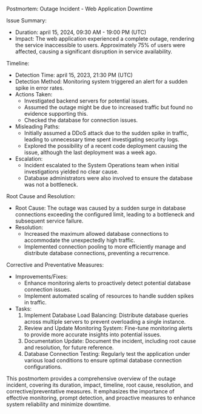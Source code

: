 Postmortem: Outage Incident - Web Application Downtime

Issue Summary:
- Duration: april 15, 2024, 09:30 AM - 19:00 PM (UTC)
- Impact: The web application experienced a complete outage, rendering the service inaccessible to users. Approximately 75% of users were affected, causing a significant disruption in service availability.

Timeline:
- Detection Time: april 15, 2023, 21:30 PM (UTC)
- Detection Method: Monitoring system triggered an alert for a sudden spike in error rates.
- Actions Taken:
  - Investigated backend servers for potential issues.
  - Assumed the outage might be due to increased traffic but found no evidence supporting this.
  - Checked the database for connection issues.
- Misleading Paths:
  - Initially assumed a DDoS attack due to the sudden spike in traffic, leading to unnecessary time spent investigating security logs.
  - Explored the possibility of a recent code deployment causing the issue, although the last deployment was a week ago.
- Escalation:
  - Incident escalated to the System Operations team when initial investigations yielded no clear cause.
  - Database administrators were also involved to ensure the database was not a bottleneck.

Root Cause and Resolution:
- Root Cause: The outage was caused by a sudden surge in database connections exceeding the configured limit, leading to a bottleneck and subsequent service failure.
- Resolution:
  - Increased the maximum allowed database connections to accommodate the unexpectedly high traffic.
  - Implemented connection pooling to more efficiently manage and distribute database connections, preventing a recurrence.

Corrective and Preventative Measures:
- Improvements/Fixes:
  - Enhance monitoring alerts to proactively detect potential database connection issues.
  - Implement automated scaling of resources to handle sudden spikes in traffic.
- Tasks:
  1. Implement Database Load Balancing: Distribute database queries across multiple servers to prevent overloading a single instance.
  2. Review and Update Monitoring System: Fine-tune monitoring alerts to provide more accurate insights into potential issues.
  3. Documentation Update: Document the incident, including root cause and resolution, for future reference.
  4. Database Connection Testing: Regularly test the application under various load conditions to ensure optimal database connection configurations.

This postmortem provides a comprehensive overview of the outage incident, covering its duration, impact, timeline, root cause, resolution, and corrective/preventative measures. It emphasizes the importance of effective monitoring, prompt detection, and proactive measures to enhance system reliability and minimize downtime.